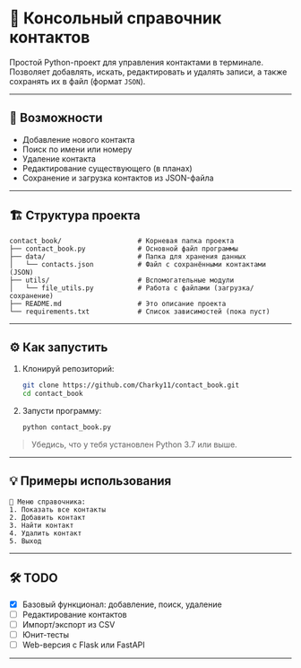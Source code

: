 # 📖 Консольный справочник контактов

Простой Python-проект для управления контактами в терминале.
Позволяет добавлять, искать, редактировать и удалять записи, а также сохранять их в файл (формат `JSON`).

---

## 🚀 Возможности

* Добавление нового контакта
* Поиск по имени или номеру
* Удаление контакта
* Редактирование существующего (в планах)
* Сохранение и загрузка контактов из JSON-файла

---

## 🏗️ Структура проекта

```
contact_book/                   # Корневая папка проекта
├── contact_book.py             # Основной файл программы
├── data/                       # Папка для хранения данных
│   └── contacts.json           # Файл с сохранёнными контактами (JSON)
├── utils/                      # Вспомогательные модули
│   └── file_utils.py           # Работа с файлами (загрузка/сохранение)
├── README.md                   # Это описание проекта
└── requirements.txt            # Список зависимостей (пока пуст)
```

---

## ⚙️ Как запустить

1. Клонируй репозиторий:

   ```bash
   git clone https://github.com/Charky11/contact_book.git
   cd contact_book
   ```

2. Запусти программу:

   ```bash
   python contact_book.py
   ```

> Убедись, что у тебя установлен Python 3.7 или выше.

---

## 💡 Примеры использования

```
📕 Меню справочника:
1. Показать все контакты
2. Добавить контакт
3. Найти контакт
4. Удалить контакт
5. Выход
```

---

## 🛠️ TODO

* [x] Базовый функционал: добавление, поиск, удаление
* [ ] Редактирование контактов
* [ ] Импорт/экспорт из CSV
* [ ] Юнит-тесты
* [ ] Web-версия с Flask или FastAPI

---
